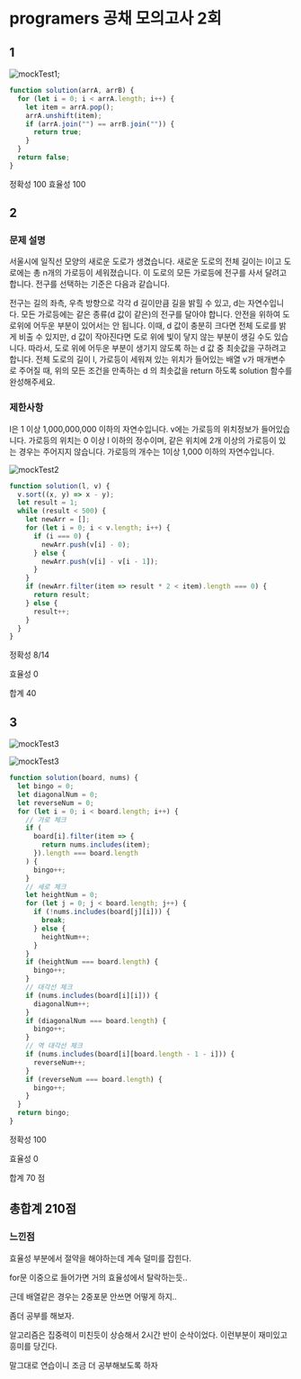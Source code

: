 # programers 공채 모의고사 2회

## 1

![mockTest1](./mockTest1.png);

```js
function solution(arrA, arrB) {
  for (let i = 0; i < arrA.length; i++) {
    let item = arrA.pop();
    arrA.unshift(item);
    if (arrA.join("") == arrB.join("")) {
      return true;
    }
  }
  return false;
}
```

정확성 100
효율성 100

## 2

### 문제 설명

서울시에 일직선 모양의 새로운 도로가 생겼습니다. 새로운 도로의 전체 길이는 l이고 도로에는 총 n개의 가로등이 세워졌습니다. 이 도로의 모든 가로등에 전구를 사서 달려고 합니다. 전구를 선택하는 기준은 다음과 같습니다.

전구는 길의 좌측, 우측 방향으로 각각 d 길이만큼 길을 밝힐 수 있고, d는 자연수입니다.
모든 가로등에는 같은 종류(d 값이 같은)의 전구를 달아야 합니다.
안전을 위하여 도로위에 어두운 부분이 있어서는 안 됩니다.
이때, d 값이 충분히 크다면 전체 도로를 밝게 비출 수 있지만, d 값이 작아진다면 도로 위에 빛이 닿지 않는 부분이 생길 수도 있습니다. 따라서, 도로 위에 어두운 부분이 생기지 않도록 하는 d 값 중 최솟값을 구하려고 합니다. 전체 도로의 길이 l, 가로등이 세워져 있는 위치가 들어있는 배열 v가 매개변수로 주어질 때, 위의 모든 조건을 만족하는 d 의 최솟값을 return 하도록 solution 함수를 완성해주세요.

### 제한사항

l은 1 이상 1,000,000,000 이하의 자연수입니다.
v에는 가로등의 위치정보가 들어있습니다.
가로등의 위치는 0 이상 l 이하의 정수이며, 같은 위치에 2개 이상의 가로등이 있는 경우는 주어지지 않습니다.
가로등의 개수는 1이상 1,000 이하의 자연수입니다.

![mockTest2](./mockTest2.png)

```js
function solution(l, v) {
  v.sort((x, y) => x - y);
  let result = 1;
  while (result < 500) {
    let newArr = [];
    for (let i = 0; i < v.length; i++) {
      if (i === 0) {
        newArr.push(v[i] - 0);
      } else {
        newArr.push(v[i] - v[i - 1]);
      }
    }
    if (newArr.filter(item => result * 2 < item).length === 0) {
      return result;
    } else {
      result++;
    }
  }
}
```

정확성 8/14

효율성 0

합계 40

## 3

![mockTest3](mockTest3-1.png)

![mockTest3](mockTest3-2.png)

```js
function solution(board, nums) {
  let bingo = 0;
  let diagonalNum = 0;
  let reverseNum = 0;
  for (let i = 0; i < board.length; i++) {
    // 가로 체크
    if (
      board[i].filter(item => {
        return nums.includes(item);
      }).length === board.length
    ) {
      bingo++;
    }
    // 세로 체크
    let heightNum = 0;
    for (let j = 0; j < board.length; j++) {
      if (!nums.includes(board[j][i])) {
        break;
      } else {
        heightNum++;
      }
    }
    if (heightNum === board.length) {
      bingo++;
    }
    // 대각선 체크
    if (nums.includes(board[i][i])) {
      diagonalNum++;
    }
    if (diagonalNum === board.length) {
      bingo++;
    }
    // 역 대각선 체크
    if (nums.includes(board[i][board.length - 1 - i])) {
      reverseNum++;
    }
    if (reverseNum === board.length) {
      bingo++;
    }
  }
  return bingo;
}
```

정확성 100

효율성 0

합계 70 점

## 총합계 210점

### 느낀점

효율성 부분에서 절약을 해야하는데 계속 덜미를 잡힌다.

for문 이중으로 들어가면 거의 효율성에서 탈락하는듯..

근데 배열같은 경우는 2중포문 안쓰면 어떻게 하지..

좀더 공부를 해보자.

알고리즘은 집중력이 미친듯이 상승해서 2시간 반이 순삭이었다. 이런부분이 재미있고 흥미를 당긴다.

말그대로 연습이니 조금 더 공부해보도록 하자
